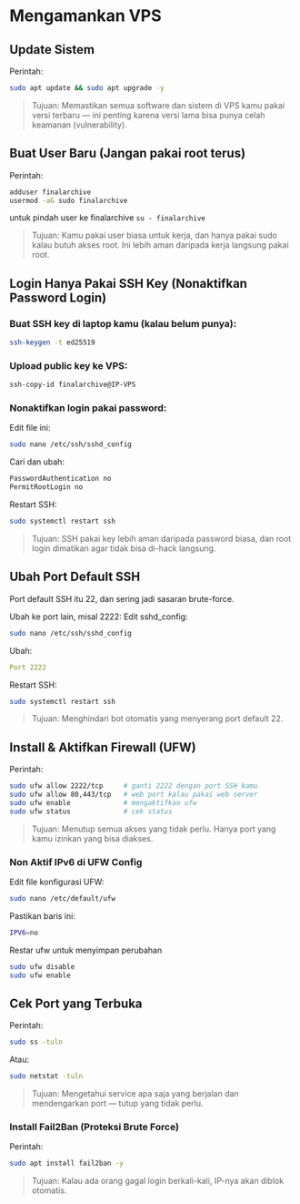 # Mengamankan VPS

## Update Sistem
Perintah:

```bash
sudo apt update && sudo apt upgrade -y
```
>Tujuan:
>Memastikan semua software dan sistem di VPS kamu pakai versi terbaru — ini penting karena versi lama bisa punya celah keamanan (vulnerability).

## Buat User Baru (Jangan pakai root terus)
Perintah:

```bash
adduser finalarchive
usermod -aG sudo finalarchive
```
untuk pindah user ke finalarchive `su - finalarchive`

>Tujuan:
>Kamu pakai user biasa untuk kerja, dan hanya pakai sudo kalau butuh akses root. Ini lebih aman daripada kerja langsung pakai root.

## Login Hanya Pakai SSH Key (Nonaktifkan Password Login)
### Buat SSH key di laptop kamu (kalau belum punya):
```bash
ssh-keygen -t ed25519
```
### Upload public key ke VPS:
```bash
ssh-copy-id finalarchive@IP-VPS
```
### Nonaktifkan login pakai password:
Edit file ini:

```bash
sudo nano /etc/ssh/sshd_config
```
Cari dan ubah:
```bash
PasswordAuthentication no
PermitRootLogin no
```
Restart SSH:

```bash
sudo systemctl restart ssh
```
>Tujuan:
>SSH pakai key lebih aman daripada password biasa, dan root login dimatikan agar tidak bisa di-hack langsung.


## Ubah Port Default SSH
Port default SSH itu 22, dan sering jadi sasaran brute-force.

Ubah ke port lain, misal 2222:
Edit sshd_config:

```bash
sudo nano /etc/ssh/sshd_config
```
Ubah:

```yaml
Port 2222
```

Restart SSH:
```bash
sudo systemctl restart ssh
```
>Tujuan:
>Menghindari bot otomatis yang menyerang port default 22.


## Install & Aktifkan Firewall (UFW)
Perintah:

```bash
sudo ufw allow 2222/tcp     # ganti 2222 dengan port SSH kamu
sudo ufw allow 80,443/tcp   # web port kalau pakai web server
sudo ufw enable             # mengaktifkan ufw
sudo ufw status             # cek status
```
>Tujuan:
>Menutup semua akses yang tidak perlu. Hanya port yang kamu izinkan yang bisa diakses.

### Non Aktif IPv6 di UFW Config
Edit file konfigurasi UFW:

```bash
sudo nano /etc/default/ufw
```
Pastikan baris ini:

```bash
IPV6=no
```
Restar ufw untuk menyimpan perubahan
```bash
sudo ufw disable
sudo ufw enable
```


## Cek Port yang Terbuka
Perintah:

```bash
sudo ss -tuln
```
Atau:

```bash
sudo netstat -tuln
```
>Tujuan:
>Mengetahui service apa saja yang berjalan dan mendengarkan port — tutup yang tidak perlu.

### Install Fail2Ban (Proteksi Brute Force)
Perintah:

```bash
sudo apt install fail2ban -y
```
>Tujuan:
>Kalau ada orang gagal login berkali-kali, IP-nya akan diblok otomatis.



